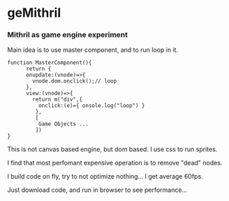 # geMithril
### Mithril as game engine experiment

Main idea is to use master component,
and to run loop in it.

``` javasript
function MasterComponent(){
      return {
      onupdate:(vnode)=>{
        vnode.dom.onclick();// loop
      },
      view:(vnode)=>{
        return m("div",{
          onclick:(e)={ onsole.log("loop") }
         },
         [
          Game Objects ...
         ])
}
```
This is not canvas based engine, but dom based.
I use css to run sprites.

I find that most perfomant expensive operation is to remove "dead" nodes.

I build code on fly, try to not optimize nothing... I get average 60fps.

Just download code, and run in browser to see performance...

